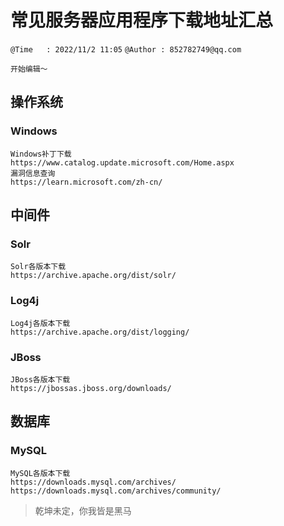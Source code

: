 # 常见服务器应用程序下载地址汇总

`@Time   : 2022/11/2 11:05`
`@Author : 852782749@qq.com`

```
开始编辑～
```
## 操作系统
### Windows
```angular2html
Windows补丁下载
https://www.catalog.update.microsoft.com/Home.aspx
漏洞信息查询
https://learn.microsoft.com/zh-cn/
```

## 中间件
### Solr
```angular2html
Solr各版本下载
https://archive.apache.org/dist/solr/
```
### Log4j
```angular2html
Log4j各版本下载
https://archive.apache.org/dist/logging/
```
### JBoss
```angular2html
JBoss各版本下载
https://jbossas.jboss.org/downloads/
```

## 数据库
### MySQL
```angular2html
MySQL各版本下载
https://downloads.mysql.com/archives/
https://downloads.mysql.com/archives/community/
```




> 乾坤未定，你我皆是黑马